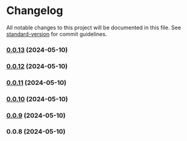 # Changelog

All notable changes to this project will be documented in this file. See [standard-version](https://github.com/conventional-changelog/standard-version) for commit guidelines.

### [0.0.13](https://github.com/Developer27149/dir-hunter/compare/v0.0.12...v0.0.13) (2024-05-10)

### [0.0.12](https://github.com/Developer27149/dir-hunter/compare/v0.0.11...v0.0.12) (2024-05-10)

### [0.0.11](https://github.com/Developer27149/dir-hunter/compare/v0.0.10...v0.0.11) (2024-05-10)

### [0.0.10](https://github.com/Developer27149/dir-hunter/compare/v0.0.9...v0.0.10) (2024-05-10)

### [0.0.9](https://github.com/Developer27149/dir-hunter/compare/v0.0.8...v0.0.9) (2024-05-10)

### 0.0.8 (2024-05-10)
